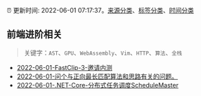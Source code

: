 :alarm_clock: 更新时间: 2022-06-01 07:17:37。[来源分类](../README.md)、[标签分类](../TAGS.md)、[时间分类](../TIMELINE.md)

## 前端进阶相关


> 关键字：`AST`、`GPU`、`WebAssembly`、`Vim`、`HTTP`、`算法`、`全栈`



- [2022-06-01-FastClip-3-邀请内测](https://www.v2ex.com/t/856700) 
- [2022-06-01-问个与正向最长匹配算法和思路有关的问题。](https://www.v2ex.com/t/856692) 
- [2022-06-01-.NET-Core-分布式任务调度ScheduleMaster](https://toutiao.io/k/780a0l2) 